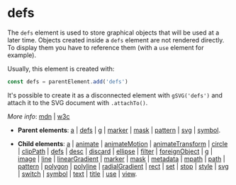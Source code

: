 # defs

The `defs` element is used to store graphical objects that will be used at a later time. Objects created inside a `defs` element are not rendered directly. To display them you have to reference them (with a `use` element for example).

Usually, this element is created with:
      
```js
const defs = parentElement.add('defs')
```

It's possible to create it as a disconnected element with `gSVG('defs')` and attach it to the SVG document with `.attachTo()`.

*More info*:
      [mdn](https://developer.mozilla.org//en-US/docs/Web/SVG/Element/defs) | [w3c](https://svgwg.org/svg2-draft/single-page.html#struct-DefsElement)

- **Parent elements**: [a](./a.md) | [defs](./defs.md) | [g](./g.md) | [marker](./marker.md) | [mask](./mask.md) | [pattern](./pattern.md) | [svg](./svg.md) | [symbol](./symbol.md).

- **Child elements**: [a](./a.md) | [animate](./animate.md) | [animateMotion](./animateMotion.md) | [animateTransform](./animateTransform.md) | [circle](./circle.md) | [clipPath](./clipPath.md) | [defs](./defs.md) | [desc](./desc.md) | [discard](././discard.md) | [ellipse](./ellipse.md) | [filter](./filter.md) | [foreignObject](./foreignObject.md) | [g](./g.md) | [image](./image.md) | [line](./line.md) | [linearGradient](./linearGradient.md) | [marker](./marker.md) | [mask](./mask.md) | [metadata](./metadata.md) | [mpath](./mpath.md) | [path](./path.md) | [pattern](./pattern.md) | [polygon](./polygon.md) | [polyline](./polyline.md) | [radialGradient](./radialGradient.md) | [rect](./rect.md) | [set](./set.md) | [stop](./stop.md) | [style](./style.md) | [svg](./svg.md) | [switch](./switch.md) | [symbol](./symbol.md) | [text](./text.md) | [title](./title.md) | [use](./use.md) | [view](./view.md).

